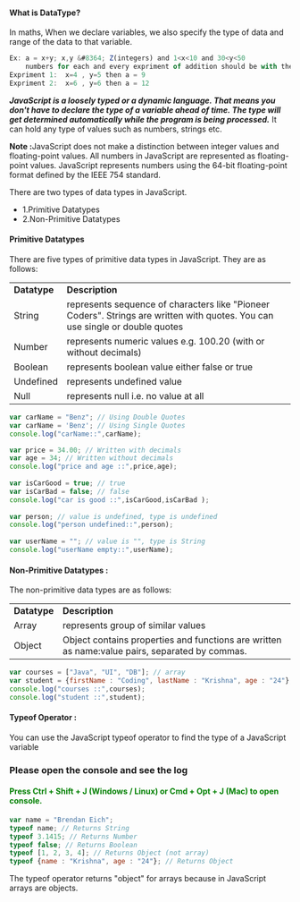 <h4>What is DataType?</h4>
In maths, When we declare variables, we also specify the type of data and range of the data to that variable.

```javascript
Ex: a = x+y; x,y &#8364; Z(integers) and 1<x<10 and 30<y<50 
	numbers for each and every expriment of addition should be with the range.
Expriment 1:  x=4 , y=5 then a = 9
Expriment 2:  x=6 , y=6 then a = 12
```

<p><b><i>JavaScript is a loosely typed or a dynamic language. That means you don't have to declare the type of a variable ahead of time. The type will get determined automatically while the program is being processed.</i></b> It can hold any type of values such as numbers, strings etc.</p>

<p><b>Note :</b>JavaScript does not make a distinction between integer values and floating-point values. All numbers in JavaScript are represented as floating-point values. JavaScript represents numbers using the 64-bit floating-point format defined by the IEEE 754 standard.</p>

<p>There are two types of data types in JavaScript.</p>
<ul>
	<li> 1.Primitive Datatypes</li>
	<li>2.Non-Primitive Datatypes</li>
</ul>

<h4>Primitive Datatypes</h4>
<p>There are five types of primitive data types in JavaScript. They are as follows:</p>
<table class="pc-table">
	<tr>
		<td><b>Datatype</b></td>
		<td><b>Description</b></td>
	</tr>
	<tr>
		<td>String</td>
		<td>represents sequence of characters like "Pioneer Coders". Strings are written with quotes. You can use single or double quotes</td>
	</tr>
	<tr>
		<td>Number</td>
		<td>represents numeric values e.g. 100.20 (with or without decimals)</td>
	</tr>
	<tr>
		<td>Boolean</td>
		<td>represents boolean value either false or true</td>
	</tr>
	<tr>
		<td>Undefined</td>
		<td>represents undefined value</td>
	</tr>
	<tr>
		<td>Null</td>
		<td>represents null i.e. no value at all</td>
	</tr>
</table>

```javascript
var carName = "Benz"; // Using Double Quotes
var carName = 'Benz'; // Using Single Quotes
console.log("carName::",carName);

var price = 34.00; // Written with decimals
var age = 34; // Written without decimals
console.log("price and age ::",price,age);
	
var isCarGood = true; // true
var isCarBad = false; // false
console.log("car is good ::",isCarGood,isCarBad );
	
var person; // value is undefined, type is undefined
console.log("person undefined::",person);
	
var userName = ""; // value is "", type is String
console.log("userName empty::",userName);
```

<h4>Non-Primitive Datatypes :</h3>
<p>The non-primitive data types are as follows:</p>
<table class="pc-table">
	<tr>
		<td><b>Datatype</b></td>
		<td><b>Description</b></td>
	</tr>
	<tr>
		<td>Array</td>
		<td>represents group of similar values</td>
	</tr>
	<tr>
		<td>Object</td>
		<td>Object contains properties and functions are written as name:value pairs, separated by commas.</td>
	</tr>
</table>

```javascript
var courses = ["Java", "UI", "DB"]; // array
var student = {firstName : "Coding", lastName : "Krishna", age : "24"};
console.log("courses ::",courses);
console.log("student ::",student);
```

<h4>Typeof Operator :</h3>
<p>You can use the JavaScript typeof operator to find the type of a JavaScript variable</p>

<h3>Please open the console and see the log </h3>
<h4 style="color:green;">Press Ctrl + Shift + J (Windows / Linux) or Cmd + Opt + J (Mac) to open console. </h4>
<!-- Try to change value and see -->

```javascript
var name = "Brendan Eich";
typeof name; // Returns String
typeof 3.1415; // Returns Number
typeof false; // Returns Boolean
typeof [1, 2, 3, 4]; // Returns Object (not array)
typeof {name : "Krishna", age : "24"}; // Returns Object
```

<p>The typeof operator returns "object" for arrays because in JavaScript arrays are objects.</p>
